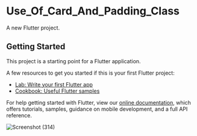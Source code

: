 # Use_Of_Card_And_Padding_Class

A new Flutter project.

## Getting Started

This project is a starting point for a Flutter application.

A few resources to get you started if this is your first Flutter project:

- [Lab: Write your first Flutter app](https://flutter.dev/docs/get-started/codelab)
- [Cookbook: Useful Flutter samples](https://flutter.dev/docs/cookbook)

For help getting started with Flutter, view our
[online documentation](https://flutter.dev/docs), which offers tutorials,
samples, guidance on mobile development, and a full API reference.


![Screenshot (314)](https://user-images.githubusercontent.com/38869235/159055587-7a567b1b-d8e7-4cf0-b8d1-81174e5420bc.png)
